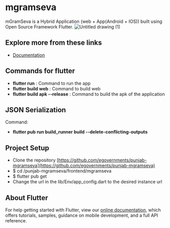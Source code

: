 # mgramseva

mGramSeva is a Hybrid Application (web + App(Android + IOS)) built using Open Source  Framework  Flutter.
![Untitled drawing (1)](https://user-images.githubusercontent.com/85437265/134897960-447a559e-b1f5-4362-abd2-861547c3eef2.png)

## Explore more from these links
- [Documentation](https://digit-discuss.atlassian.net/wiki/spaces/DD/pages/1916207133/mGramSeva+UI)

## Commands for flutter
- **flutter run** : Command to run the app 
- **flutter build web** : Command to build web 
- **flutter build apk --release** : Command to build the apk of the application

## JSON Serialization
Command: 
- **flutter pub run build_runner build --delete-conflicting-outputs** 

## Project Setup
- Clone the repository [https://github.com/egovernments/punjab-mgramseva](https://github.com/egovernments/punjab-mgramseva)
- $ cd /punjab-mgramseva/frontend/mgramseva
- $ flutter pub get
- Change the url in the lib/Env/app_config.dart to the desired instance url

## About Flutter
For help getting started with Flutter, view our
[online documentation](https://flutter.dev/docs), which offers tutorials,
samples, guidance on mobile development, and a full API reference.
